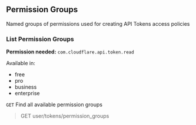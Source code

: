 ## Permission Groups

Named groups of permissions used for creating API Tokens access policies

### List Permission Groups

**Permission needed:** `com.cloudflare.api.token.read`

Available in:

* free
* pro
* business
* enterprise

`GET` Find all available permission groups

> GET user/tokens/permission_groups

